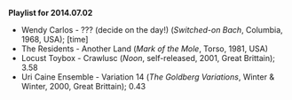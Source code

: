 **Playlist for 2014.07.02**

* Wendy Carlos - ??? (decide on the day!) (_Switched-on Bach_, Columbia, 1968, USA); [time]
* The Residents - Another Land (_Mark of the Mole_, Torso, 1981, USA)
* Locust Toybox - Crawlusc (_Noon_, self-released, 2001, Great Brittain); 3.58
* Uri Caine Ensemble - Variation 14 (_The Goldberg Variations_, Winter & Winter, 2000, Great Brittain); 0.43
